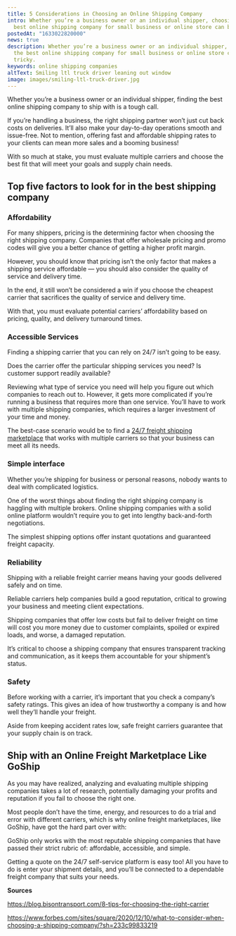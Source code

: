 ```yaml
---
title: 5 Considerations in Choosing an Online Shipping Company
intro: Whether you’re a business owner or an individual shipper, choosing the
  best online shipping company for small business or online store can be tricky.
postedAt: "1633022820000"
news: true
description: Whether you’re a business owner or an individual shipper, choosing
  the best online shipping company for small business or online store can be
  tricky.
keywords: online shipping companies
altText: Smiling ltl truck driver leaning out window
image: images/smiling-ltl-truck-driver.jpg
---
```

Whether you’re a business owner or an individual shipper, finding the best online shipping company to ship with is a tough call.

If you’re handling a business, the right shipping partner won’t just cut back costs on deliveries. It’ll also make your day-to-day operations smooth and issue-free. Not to mention, offering fast and affordable shipping rates to your clients can mean more sales and a booming business!

With so much at stake, you must evaluate multiple carriers and choose the best fit that will meet your goals and supply chain needs.

## Top five factors to look for in the best shipping company

### Affordability

For many shippers, pricing is the determining factor when choosing the right shipping company. Companies that offer wholesale pricing and promo codes will give you a better chance of getting a higher profit margin.

However, you should know that pricing isn’t the only factor that makes a shipping service affordable –– you should also consider the quality of service and delivery time.

In the end, it still won’t be considered a win if you choose the cheapest carrier that sacrifices the quality of service and delivery time.

With that, you must evaluate potential carriers’ affordability based on pricing, quality, and delivery turnaround times.

### Accessible Services

Finding a shipping carrier that you can rely on 24/7 isn’t going to be easy.

Does the carrier offer the particular shipping services you need? Is customer support readily available?

Reviewing what type of service you need will help you figure out which companies to reach out to. However, it gets more complicated if you’re running a business that requires more than one service. You’ll have to work with multiple shipping companies, which requires a larger investment of your time and money.

The best-case scenario would be to find a [24/7 freight shipping marketplace](http://www.goship.com) that works with multiple carriers so that your business can meet all its needs.

### Simple interface

Whether you’re shipping for business or personal reasons, nobody wants to deal with complicated logistics.

One of the worst things about finding the right shipping company is haggling with multiple brokers. Online shipping companies with a solid online platform wouldn’t require you to get into lengthy back-and-forth negotiations.

The simplest shipping options offer instant quotations and guaranteed freight capacity.

### Reliability

Shipping with a reliable freight carrier means having your goods delivered safely and on time.

Reliable carriers help companies build a good reputation, critical to growing your business and meeting client expectations.

Shipping companies that offer low costs but fail to deliver freight on time will cost you more money due to customer complaints, spoiled or expired loads, and worse, a damaged reputation.

It’s critical to choose a shipping company that ensures transparent tracking and communication, as it keeps them accountable for your shipment’s status.

### Safety

Before working with a carrier, it’s important that you check a company’s safety ratings. This gives an idea of how trustworthy a company is and how well they’ll handle your freight.

Aside from keeping accident rates low, safe freight carriers guarantee that your supply chain is on track. 



## Ship with an Online Freight Marketplace Like GoShip

As you may have realized, analyzing and evaluating multiple shipping companies takes a lot of research, potentially damaging your profits and reputation if you fail to choose the right one. 

Most people don’t have the time, energy, and resources to do a trial and error with different carriers, which is why online freight marketplaces, like GoShip, have got the hard part over with: 

GoShip only works with the most reputable shipping companies that have passed their strict rubric of: affordable, accessible, and simple.

Getting a quote on the 24/7 self-service platform is easy too! All you have to do is enter your shipment details, and you’ll be connected to a dependable freight company that suits your needs.

**Sources**

<https://blog.bisontransport.com/8-tips-for-choosing-the-right-carrier>

<https://www.forbes.com/sites/square/2020/12/10/what-to-consider-when-choosing-a-shipping-company/?sh=233c99833219>